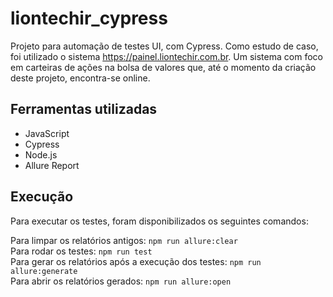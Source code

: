 # liontechir_cypress

Projeto para automação de testes UI, com Cypress. Como estudo de caso, foi utilizado o sistema https://painel.liontechir.com.br. Um sistema com foco em carteiras de ações na bolsa de valores que, até o momento da criação deste projeto, encontra-se online.

## Ferramentas utilizadas

- JavaScript
- Cypress
- Node.js
- Allure Report

## Execução
Para executar os testes, foram disponibilizados os seguintes comandos:

Para limpar os relatórios antigos: `npm run allure:clear`<br>
Para rodar os testes: `npm run test`<br>
Para gerar os relatórios após a execução dos testes: `npm run allure:generate`<br>
Para abrir os relatórios gerados: `npm run allure:open`